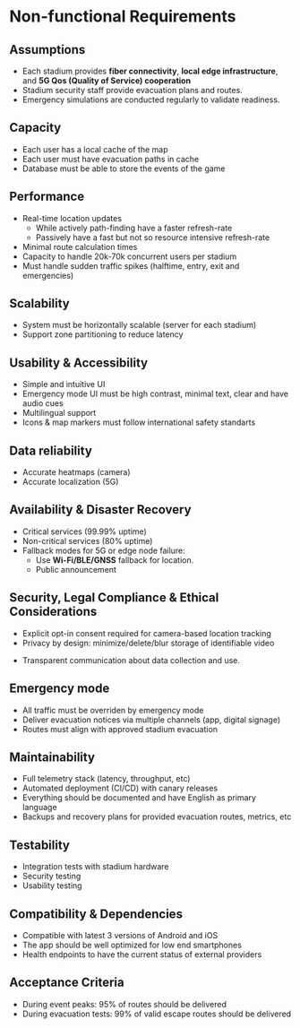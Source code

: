 # Non-functional Requirements

## Assumptions

+ Each stadium provides **fiber connectivity**, **local edge infrastructure**, and **5G Qos (Quality of Service) cooperation**
+ Stadium security staff provide evacuation plans and routes.  
+ Emergency simulations are conducted regularly to validate readiness.  

## Capacity

+ Each user has a local cache of the map
+ Each user must have evacuation paths in cache
+ Database must be able to store the events of the game

## Performance 

+ Real-time location updates
	+ While actively path-finding have a faster refresh-rate
	+ Passively have a fast but not so resource intensive refresh-rate
+ Minimal route calculation times
+ Capacity to handle 20k-70k concurrent users per stadium
+ Must handle sudden traffic spikes (halftime, entry, exit and emergencies)

## Scalability

+ System must be horizontally scalable (server for each stadium)
+ Support zone partitioning to reduce latency

## Usability & Accessibility

+ Simple and intuitive UI
+ Emergency mode UI must be high contrast, minimal text, clear and have audio cues
+ Multilingual support
+ Icons & map markers must follow international safety standarts

## Data reliability 

+ Accurate heatmaps (camera)
+ Accurate localization (5G)

## Availability & Disaster Recovery

+ Critical services (99.99% uptime)
+ Non-critical services (80% uptime)
+ Fallback modes for 5G or edge node failure:
	+ Use **Wi-Fi/BLE/GNSS** fallback for location.  
	+ Public announcement

## Security, Legal Compliance & Ethical Considerations

+ Explicit opt-in consent required for camera-based location tracking
+ Privacy by design: minimize/delete/blur storage of identifiable video
- Transparent communication about data collection and use.  

## Emergency mode

+ All traffic must be overriden by emergency mode
+ Deliver evacuation notices via multiple channels (app, digital signage)
+ Routes must align with approved stadium evacuation

## Maintainability

+ Full telemetry stack (latency, throughput, etc)
+ Automated deployment (CI/CD) with canary releases
+ Everything should be documented and have English as primary language
+ Backups and recovery plans for provided evacuation routes, metrics, etc

## Testability

+ Integration tests with stadium hardware
+ Security testing
+ Usability testing

## Compatibility & Dependencies

+ Compatible with latest 3 versions of Android and iOS
+ The app should be well optimized for low end smartphones
+ Health endpoints to have the current status of external providers

## Acceptance Criteria

+ During event peaks: 95% of routes should be delivered
+ During evacuation tests: 99% of valid escape routes should be delivered








